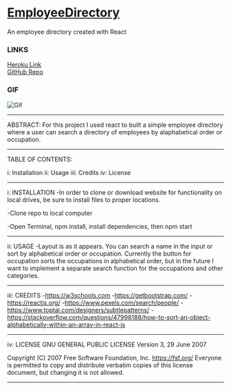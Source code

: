 # [EmployeeDirectory](https://salty-fortress-61529.herokuapp.com/)
An employee directory created with React

### LINKS
[Heroku Link](https://salty-fortress-61529.herokuapp.com/)
<br>
[GitHub Repo](https://github.com/asuleigh/EmployeeDirectory)

### GIF
![Gif](directoryGIF.gif)

<hr>

ABSTRACT: For this project I used react to built a simple employee directory where a user can search a directory of employees by alaphabetical order or occupation. 

<hr>

TABLE OF CONTENTS:

i: Installation
ii: Usage
iii: Credits
iv: License

<hr>

i: INSTALLATION
-In order to clone or download website for functionality on local drives, be sure to install files to proper locations.

-Clone repo to local computer

-Open Terminal, npm install, install dependencies, then npm start

<hr>

ii: USAGE
-Layout is as it appears. You can search a name in the input or sort by alphabetical order or occupation. Currently the button for occupation sorts the occupations in alphabetical order, but in the future I want to implement a separate search function for the occupations and other categories.

<hr>

iii: CREDITS
-https://w3schools.com
-https://getbootstrap.com/
-https://reactjs.org/
-https://www.pexels.com/search/people/
-https://www.toptal.com/designers/subtlepatterns/
-https://stackoverflow.com/questions/47998188/how-to-sort-an-object-alphabetically-within-an-array-in-react-js

<hr>

iv: LICENSE
GNU GENERAL PUBLIC LICENSE
Version 3, 29 June 2007

 Copyright (C) 2007 Free Software Foundation, Inc. <https://fsf.org/>
 Everyone is permitted to copy and distribute verbatim copies
 of this license document, but changing it is not allowed.

 <hr>